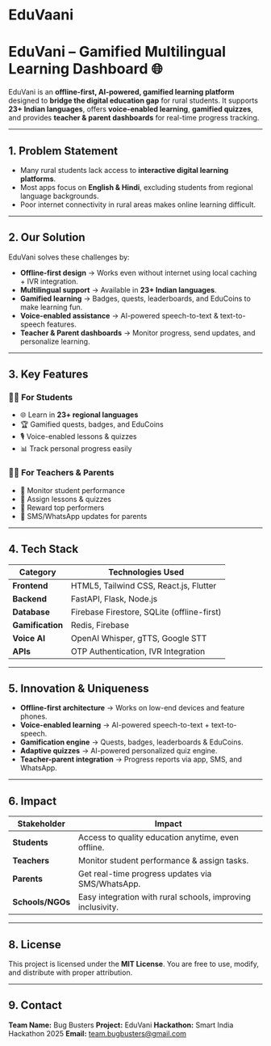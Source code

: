 # EduVaani
# **EduVani – Gamified Multilingual Learning Dashboard** 🌐

EduVani is an **offline-first, AI-powered, gamified learning platform** designed to **bridge the digital education gap** for rural students.
It supports **23+ Indian languages**, offers **voice-enabled learning**, **gamified quizzes**, and provides **teacher & parent dashboards** for real-time progress tracking.

---

## **1. Problem Statement**

* Many rural students lack access to **interactive digital learning platforms**.
* Most apps focus on **English & Hindi**, excluding students from regional language backgrounds.
* Poor internet connectivity in rural areas makes online learning difficult.

---

## **2. Our Solution**

EduVani solves these challenges by:

* **Offline-first design** → Works even without internet using local caching + IVR integration.
* **Multilingual support** → Available in **23+ Indian languages**.
* **Gamified learning** → Badges, quests, leaderboards, and EduCoins to make learning fun.
* **Voice-enabled assistance** → AI-powered speech-to-text & text-to-speech features.
* **Teacher & Parent dashboards** → Monitor progress, send updates, and personalize learning.

---

## **3. Key Features**

### 👩‍🎓 **For Students**

* 🌐 Learn in **23+ regional languages**
* 🏆 Gamified quests, badges, and EduCoins
* 🎙 Voice-enabled lessons & quizzes
* 📊 Track personal progress easily

### 👩‍🏫 **For Teachers & Parents**

* 📌 Monitor student performance
* 📝 Assign lessons & quizzes
* 🏅 Reward top performers
* 🔔 SMS/WhatsApp updates for parents

---

## **4. Tech Stack**

| **Category**     | **Technologies Used**                      |
| ---------------- | ------------------------------------------ |
| **Frontend**     | HTML5, Tailwind CSS, React.js, Flutter     |
| **Backend**      | FastAPI, Flask, Node.js                    |
| **Database**     | Firebase Firestore, SQLite (offline-first) |
| **Gamification** | Redis, Firebase                            |
| **Voice AI**     | OpenAI Whisper, gTTS, Google STT           |
| **APIs**         | OTP Authentication, IVR Integration        |

---

## **5. Innovation & Uniqueness**

* **Offline-first architecture** → Works on low-end devices and feature phones.
* **Voice-enabled learning** → AI-powered speech-to-text + text-to-speech.
* **Gamification engine** → Quests, badges, leaderboards & EduCoins.
* **Adaptive quizzes** → AI-powered personalized quiz engine.
* **Teacher-parent integration** → Progress reports via app, SMS, and WhatsApp.

---

## **6. Impact**

| **Stakeholder**  | **Impact**                                                  |
| ---------------- | ----------------------------------------------------------- |
| **Students**     | Access to quality education anytime, even offline.          |
| **Teachers**     | Monitor student performance & assign tasks.                 |
| **Parents**      | Get real-time progress updates via SMS/WhatsApp.            |
| **Schools/NGOs** | Easy integration with rural schools, improving inclusivity. |

---

## **8. License**

This project is licensed under the **MIT License**.
You are free to use, modify, and distribute with proper attribution.

---

## **9. Contact**

**Team Name:** Bug Busters
**Project:** EduVani
**Hackathon:** Smart India Hackathon 2025
**Email:** [team.bugbusters@gmail.com](mailto:team.bugbusters@gmail.com)

